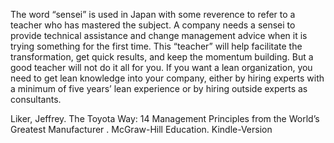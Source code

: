 The word “sensei” is used in Japan with some reverence to refer to a teacher who has mastered the subject. A company needs a sensei to provide technical assistance and change management advice when it is trying something for the first time. This “teacher” will help facilitate the transformation, get quick results, and keep the momentum building. But a good teacher will not do it all for you. If you want a lean organization, you need to get lean knowledge into your company, either by hiring experts with a minimum of five years’ lean experience or by hiring outside experts as consultants.

Liker, Jeffrey. The Toyota Way: 14 Management Principles from the World’s Greatest Manufacturer . McGraw-Hill Education. Kindle-Version